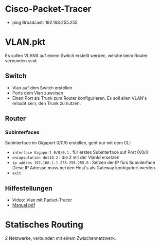 # Cisco-Packet-Tracer

- ping Broadcast: 192.168.255.255

# VLAN.pkt
Es sollen VLANS auf einem Switch erstellt werden, welche beim Router verbunden sind.

## Switch
- Vlan auf dem Switch erstellen
- Ports dem Vlan zuweisen
- Einen Port als Trunk zum Router konfigurieren. Es soll allen VLAN's erlaubt sein, den Trunk zu nutzen.

## Router
### Subinterfaces
Subinterface im Gigaport 0/0/0 erstellen, geht nur mit dem CLI
- `interface Gigaport 0/0/0.1` : für erstes Subinterface auf Port 0/0/0
- `encapsulation dot1Q 2` : die 2 mit der VlanId ersetzen
- `ip addres 192.168.1.1 255.255.255.0` : Setzen der IP fürs Subinterface  
Diese IP Adresse muss bei den Host's als Gateway konfiguriert werden.
- `exit`

## Hilfestellungen
- [Video: Vlan mit Packet-Tracer](https://www.youtube.com/watch?v=MKY4Yu12wlo)
- [Manual pdf](https://www.cisco.com/c/en/us/td/docs/routers/ncs6000/software/interfaces/command/reference/b-interfaces-cr-ncs6k/b_interfaces_cr50ncs_chapter_01001.pdf)

# Statisches Routing
2 Netzwerke, verbunden mit einem Zwischennetzwerk. 
